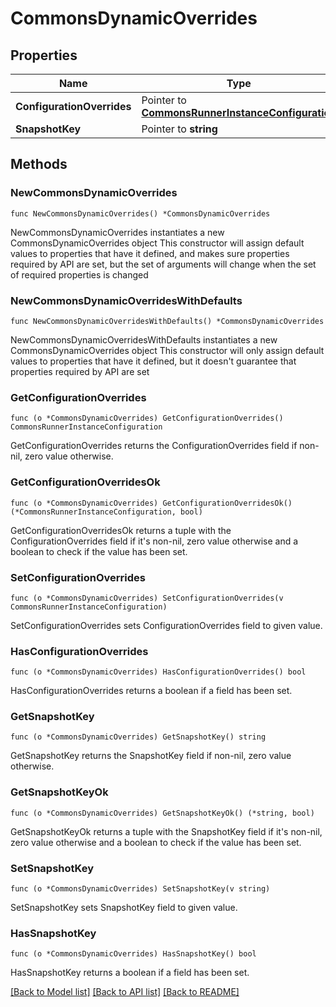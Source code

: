 # CommonsDynamicOverrides

## Properties

Name | Type | Description | Notes
------------ | ------------- | ------------- | -------------
**ConfigurationOverrides** | Pointer to [**CommonsRunnerInstanceConfiguration**](CommonsRunnerInstanceConfiguration.md) |  | [optional] 
**SnapshotKey** | Pointer to **string** |  | [optional] 

## Methods

### NewCommonsDynamicOverrides

`func NewCommonsDynamicOverrides() *CommonsDynamicOverrides`

NewCommonsDynamicOverrides instantiates a new CommonsDynamicOverrides object
This constructor will assign default values to properties that have it defined,
and makes sure properties required by API are set, but the set of arguments
will change when the set of required properties is changed

### NewCommonsDynamicOverridesWithDefaults

`func NewCommonsDynamicOverridesWithDefaults() *CommonsDynamicOverrides`

NewCommonsDynamicOverridesWithDefaults instantiates a new CommonsDynamicOverrides object
This constructor will only assign default values to properties that have it defined,
but it doesn't guarantee that properties required by API are set

### GetConfigurationOverrides

`func (o *CommonsDynamicOverrides) GetConfigurationOverrides() CommonsRunnerInstanceConfiguration`

GetConfigurationOverrides returns the ConfigurationOverrides field if non-nil, zero value otherwise.

### GetConfigurationOverridesOk

`func (o *CommonsDynamicOverrides) GetConfigurationOverridesOk() (*CommonsRunnerInstanceConfiguration, bool)`

GetConfigurationOverridesOk returns a tuple with the ConfigurationOverrides field if it's non-nil, zero value otherwise
and a boolean to check if the value has been set.

### SetConfigurationOverrides

`func (o *CommonsDynamicOverrides) SetConfigurationOverrides(v CommonsRunnerInstanceConfiguration)`

SetConfigurationOverrides sets ConfigurationOverrides field to given value.

### HasConfigurationOverrides

`func (o *CommonsDynamicOverrides) HasConfigurationOverrides() bool`

HasConfigurationOverrides returns a boolean if a field has been set.

### GetSnapshotKey

`func (o *CommonsDynamicOverrides) GetSnapshotKey() string`

GetSnapshotKey returns the SnapshotKey field if non-nil, zero value otherwise.

### GetSnapshotKeyOk

`func (o *CommonsDynamicOverrides) GetSnapshotKeyOk() (*string, bool)`

GetSnapshotKeyOk returns a tuple with the SnapshotKey field if it's non-nil, zero value otherwise
and a boolean to check if the value has been set.

### SetSnapshotKey

`func (o *CommonsDynamicOverrides) SetSnapshotKey(v string)`

SetSnapshotKey sets SnapshotKey field to given value.

### HasSnapshotKey

`func (o *CommonsDynamicOverrides) HasSnapshotKey() bool`

HasSnapshotKey returns a boolean if a field has been set.


[[Back to Model list]](../README.md#documentation-for-models) [[Back to API list]](../README.md#documentation-for-api-endpoints) [[Back to README]](../README.md)


